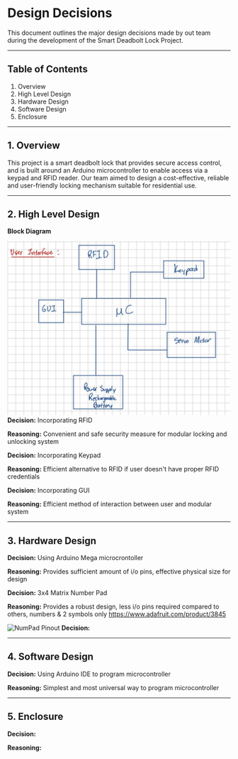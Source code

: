 # Design Decisions

This document outlines the major design decisions made by out team during the development of the Smart Deadbolt Lock Project.

---

## Table of Contents
1. Overview
2. High Level Design
3. Hardware Design
4. Software Design
5. Enclosure

---

## 1. Overview
This project is a smart deadbolt lock that provides secure access control, and is built around an Arduino microcontroller to enable access via a keypad and RFID reader. Our team aimed to design a cost-effective, reliable and user-friendly locking mechanism suitable for residential use.

---

## 2. High Level Design

**Block Diagram**

![Block Diagram](./docs/block_diagram.jpeg)
**Decision:** Incorporating RFID 

**Reasoning:** Convenient and safe security measure for modular locking and unlocking system

**Decision:** Incorporating Keypad

**Reasoning:** Efficient alternative to RFID if user doesn't have proper RFID credentials

**Decision:** Incorporating GUI

**Reasoning:** Efficient method of interaction between user and modular system

---

## 3. Hardware Design

**Decision:** Using Arduino Mega microcrontoller

**Reasoning:** Provides sufficient amount of i/o pins, effective physical size for design

**Decision:** 3x4 Matrix Number Pad

**Reasoning:** Provides a robust design, less i/o pins required compared to others, numbers & 2 symbols only https://www.adafruit.com/product/3845

![NumPad Pinout](.docs/3845_Diagram.jpg)
**Decision:** 

---

## 4. Software Design

**Decision:** Using Arduino IDE to program microcontroller

**Reasoning:** Simplest and most universal way to program microcontroller


---

## 5. Enclosure 

**Decision:**

**Reasoning:**



